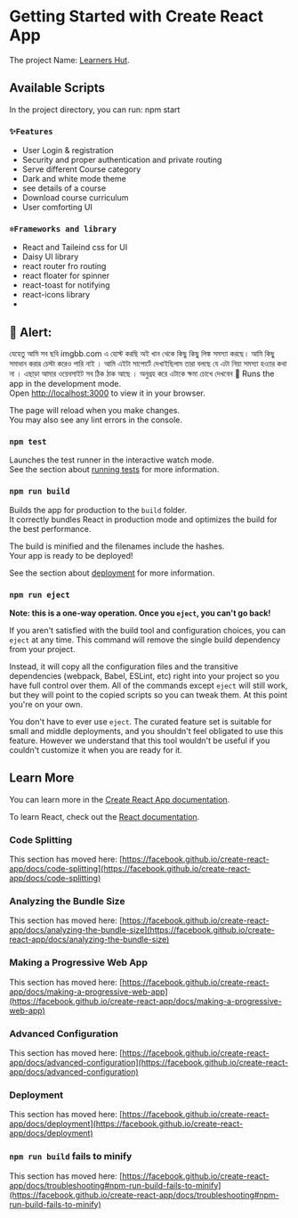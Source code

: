 # Getting Started with Create React App

The project Name: [Learners Hut](https://learners-hut.web.app/).

## Available Scripts

In the project directory, you can run: npm start

### `✨Features`

<ul>
<li>User Login & registration </li>
<li>Security and proper authentication and private routing  </li>
<li>Serve different Course category</li>
<li>Dark and white mode theme</li>
<li>see details of a course</li>
<li>Download course curriculum</li>
<li>User comforting UI</li>
</ul>

### `❄Frameworks and library `

<ul>
<li>React and Taileind css for UI</li>
<li>Daisy UI library</li>
<li>react router fro routing</li>
<li>react floater for spinner</li>
<li>react-toast  for notifying</li>
<li>react-icons library</li>
<li></li>
</ul>

## 📢 Alert:

যেহেতু আমি সব ছবি imgbb.com এ হোস্ট করছি অই খান থেকে কিছু কিছু লিঙ্ক সমস্যা করছে। আমি কিছু সমাধান করার চেস্টা করেও পারি নাই । আমি এইটা সাপোর্টে দেখাইছিলাম তারা বলছে যে এটা নিয়া সমস্যা হও্যার কথা না । এছাড়া আমার ওয়েবসাইট সব ঠিক ঠাক আছে । অনুগ্রহ করে এটাকে ক্ষমা চোখে দেখবেন 🙂
Runs the app in the development mode.\
Open [http://localhost:3000](http://localhost:3000) to view it in your browser.

The page will reload when you make changes.\
You may also see any lint errors in the console.

### `npm test`

Launches the test runner in the interactive watch mode.\
See the section about [running tests](https://facebook.github.io/create-react-app/docs/running-tests) for more information.

### `npm run build`

Builds the app for production to the `build` folder.\
It correctly bundles React in production mode and optimizes the build for the best performance.

The build is minified and the filenames include the hashes.\
Your app is ready to be deployed!

See the section about [deployment](https://facebook.github.io/create-react-app/docs/deployment) for more information.

### `npm run eject`

**Note: this is a one-way operation. Once you `eject`, you can't go back!**

If you aren't satisfied with the build tool and configuration choices, you can `eject` at any time. This command will remove the single build dependency from your project.

Instead, it will copy all the configuration files and the transitive dependencies (webpack, Babel, ESLint, etc) right into your project so you have full control over them. All of the commands except `eject` will still work, but they will point to the copied scripts so you can tweak them. At this point you're on your own.

You don't have to ever use `eject`. The curated feature set is suitable for small and middle deployments, and you shouldn't feel obligated to use this feature. However we understand that this tool wouldn't be useful if you couldn't customize it when you are ready for it.

## Learn More

You can learn more in the [Create React App documentation](https://facebook.github.io/create-react-app/docs/getting-started).

To learn React, check out the [React documentation](https://reactjs.org/).

### Code Splitting

This section has moved here: [https://facebook.github.io/create-react-app/docs/code-splitting](https://facebook.github.io/create-react-app/docs/code-splitting)

### Analyzing the Bundle Size

This section has moved here: [https://facebook.github.io/create-react-app/docs/analyzing-the-bundle-size](https://facebook.github.io/create-react-app/docs/analyzing-the-bundle-size)

### Making a Progressive Web App

This section has moved here: [https://facebook.github.io/create-react-app/docs/making-a-progressive-web-app](https://facebook.github.io/create-react-app/docs/making-a-progressive-web-app)

### Advanced Configuration

This section has moved here: [https://facebook.github.io/create-react-app/docs/advanced-configuration](https://facebook.github.io/create-react-app/docs/advanced-configuration)

### Deployment

This section has moved here: [https://facebook.github.io/create-react-app/docs/deployment](https://facebook.github.io/create-react-app/docs/deployment)

### `npm run build` fails to minify

This section has moved here: [https://facebook.github.io/create-react-app/docs/troubleshooting#npm-run-build-fails-to-minify](https://facebook.github.io/create-react-app/docs/troubleshooting#npm-run-build-fails-to-minify)
